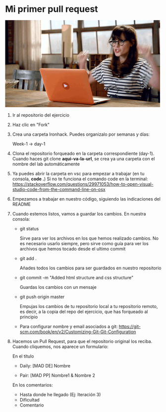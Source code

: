 # Mi primer pull request

![](yay.gif)


1. Ir al repositorio del ejercicio

2. Haz clic en "Fork"

3. Crea una carpeta Ironhack. Puedes organizalo por semanas y días:

   Week-1 -> day-1

4. Clona el repositorio forqueado en la carpeta correspondiente (day-1). Cuando haces git clone **aqui-va-la-url**, se crea ya una carpeta con el nombre del lab automáticamente

5. Ya puedes abrir la carpeta en vsc para empezar a trabajar (en tu consola, **code .**) Si no te funciona el comando code en la terminal: https://stackoverflow.com/questions/29971053/how-to-open-visual-studio-code-from-the-command-line-on-osx

6. Empezamos a trabajar en nuestro código, siguiendo las indicaciones del README

7. Cuando estemos listos, vamos a guardar los cambios. En nuestra consola:

   - git status

     Sirve para ver los archivos en los que hemos realizado cambios. No es necesario usarlo siempre, pero sirve como guía para ver los archivos que hemos tocado desde el ultimo commit

   - git add . 

     Añades todos los cambios para ser guardados en nuestro repositorio

   - git commit -m "Added html structure and css structure"

     Guardas los cambios con un mensaje 

   - git push origin master

     Empujas los cambios de tu repositorio local a tu repositorio remoto, es decir, a la copia del repo del ejercicio, que has forqueado al principio
    
    * Para configurar nombre y email asociados a git: https://git-scm.com/book/en/v2/Customizing-Git-Git-Configuration

8. Hacemos un Pull Request, para que el repositorio original los reciba. Cuando cliquemos, nos aparece un formulario:

   En el título

   -  Daily:  [MAD DE] Nombre

   - Pair:  [MAD PP] Nombre1 & Nombre 2

   En los comentarios:

   - Hasta donde he llegado (Ej: Iteración 3)
   -  Dificultad
   - Comentario

   